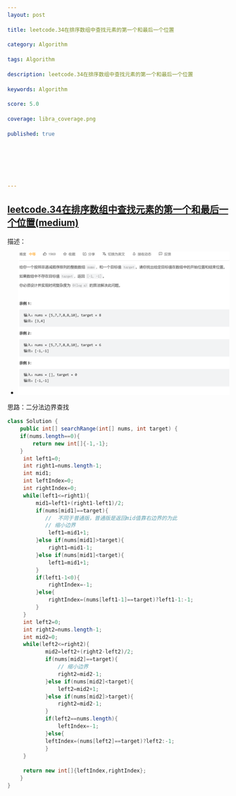 ```yaml
---
layout: post

title: leetcode.34在排序数组中查找元素的第一个和最后一个位置

category: Algorithm

tags: Algorithm

description: leetcode.34在排序数组中查找元素的第一个和最后一个位置

keywords: Algorithm

score: 5.0

coverage: libra_coverage.png

published: true






---
```


## [leetcode.34在排序数组中查找元素的第一个和最后一个位置(medium)](https://leetcode.cn/problems/find-first-and-last-position-of-element-in-sorted-array/)

描述：

- ![image-20221026165536394](../../assets/imgs/image-20221026165536394.png)

思路：二分法边界查找

```java
class Solution {
    public int[] searchRange(int[] nums, int target) {
    if(nums.length==0){
        return new int[]{-1,-1};
    }
     int left1=0;
     int right1=nums.length-1;
     int mid1;
     int leftIndex=0;
     int rightIndex=0;
     while(left1<=right1){
         mid1=left1+(right1-left1)/2;
         if(nums[mid1]==target){
            //  不同于普通版，普通版是返回mid值靠右边界的为此
            // 缩小边界
             left1=mid1+1;
         }else if(nums[mid1]>target){
             right1=mid1-1;
         }else if(nums[mid1]<target){
             left1=mid1+1;
         }
         if(left1-1<0){
             rightIndex=-1;
         }else{
             rightIndex=(nums[left1-1]==target)?left1-1:-1;
         }         
     }
     int left2=0;
     int right2=nums.length-1;
     int mid2=0;
     while(left2<=right2){
            mid2=left2+(right2-left2)/2;
            if(nums[mid2]==target){
                // 缩小边界
                right2=mid2-1;
            }else if(nums[mid2]<target){
                left2=mid2+1;
            }else if(nums[mid2]>target){
                right2=mid2-1;
            }
            if(left2==nums.length){
                leftIndex=-1;
            }else{
            leftIndex=(nums[left2]==target)?left2:-1;
            }
     }

     return new int[]{leftIndex,rightIndex};
    }
}
```

